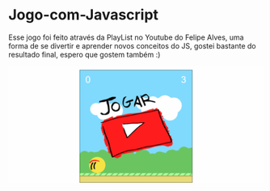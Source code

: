 # Jogo-com-Javascript
Esse jogo foi feito através da PlayList no Youtube do Felipe Alves, uma forma de se divertir e aprender novos conceitos do JS, gostei bastante do resultado final, espero que gostem também :)


![gif do jogo](https://github.com/AyrtonCosta/Jogo-com-Javascript/blob/master/yellow-ball.gif)
